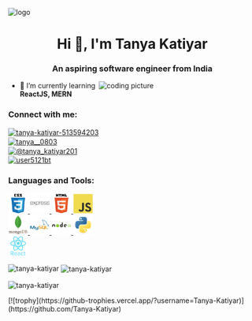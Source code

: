 ![logo](https://github.com/Tanya-Katiyar/Tanya-Katiyar/blob/main/Minimal%20Modern%20Elegant%20Background%20Technology%20Banner.png)
<h1 align="center">Hi 👋, I'm Tanya Katiyar</h1>
<h3 align="center">An aspiring software engineer from India</h3>
<img align="right" alt="coding picture" width="320" height="280" src="https://steamuserimages-a.akamaihd.net/ugc/1631947648964785474/81CBA15178466DD47195A239232202E78987B714/?imw=637&imh=358&ima=fit&impolicy=Letterbox&imcolor=%23000000&letterbox=true"></img>

- 🌱 I’m currently learning **ReactJS, MERN**

<h3 align="left">Connect with me:</h3>
<p align="left">
<a href="https://linkedin.com/in/tanya-katiyar-513594203" target="blank"><img align="center" src="https://raw.githubusercontent.com/rahuldkjain/github-profile-readme-generator/master/src/images/icons/Social/linked-in-alt.svg" alt="tanya-katiyar-513594203" height="30" width="40" /></a>
<a href="https://instagram.com/tanya__0803" target="blank"><img align="center" src="https://raw.githubusercontent.com/rahuldkjain/github-profile-readme-generator/master/src/images/icons/Social/instagram.svg" alt="tanya__0803" height="30" width="40" /></a>
<a href="https://www.hackerrank.com/tanya_katiyar201" target="blank"><img align="center" src="https://raw.githubusercontent.com/rahuldkjain/github-profile-readme-generator/master/src/images/icons/Social/hackerrank.svg" alt="@tanya_katiyar201" height="30" width="40" /></a>
<a href="https://www.leetcode.com/user5121bt" target="blank"><img align="center" src="https://raw.githubusercontent.com/rahuldkjain/github-profile-readme-generator/master/src/images/icons/Social/leet-code.svg" alt="user5121bt" height="30" width="40" /></a>
</p>

<h3 align="left">Languages and Tools:</h3>
<p align="left"> <a href="https://www.w3schools.com/css/" target="_blank" rel="noreferrer"> <img src="https://raw.githubusercontent.com/devicons/devicon/master/icons/css3/css3-original-wordmark.svg" alt="css3" width="40" height="40"/> </a> <a href="https://expressjs.com" target="_blank" rel="noreferrer"> <img src="https://raw.githubusercontent.com/devicons/devicon/master/icons/express/express-original-wordmark.svg" alt="express" width="40" height="40"/> </a> <a href="https://www.w3.org/html/" target="_blank" rel="noreferrer"> <img src="https://raw.githubusercontent.com/devicons/devicon/master/icons/html5/html5-original-wordmark.svg" alt="html5" width="40" height="40"/> </a> <a href="https://developer.mozilla.org/en-US/docs/Web/JavaScript" target="_blank" rel="noreferrer"> <img src="https://raw.githubusercontent.com/devicons/devicon/master/icons/javascript/javascript-original.svg" alt="javascript" width="40" height="40"/> </a> <a href="https://www.mongodb.com/" target="_blank" rel="noreferrer"> <img src="https://raw.githubusercontent.com/devicons/devicon/master/icons/mongodb/mongodb-original-wordmark.svg" alt="mongodb" width="40" height="40"/> </a> <a href="https://www.mysql.com/" target="_blank" rel="noreferrer"> <img src="https://raw.githubusercontent.com/devicons/devicon/master/icons/mysql/mysql-original-wordmark.svg" alt="mysql" width="40" height="40"/> </a> <a href="https://nodejs.org" target="_blank" rel="noreferrer"> <img src="https://raw.githubusercontent.com/devicons/devicon/master/icons/nodejs/nodejs-original-wordmark.svg" alt="nodejs" width="40" height="40"/> </a> <a href="https://www.python.org" target="_blank" rel="noreferrer"> <img src="https://raw.githubusercontent.com/devicons/devicon/master/icons/python/python-original.svg" alt="python" width="40" height="40"/> </a> <a href="https://reactjs.org/" target="_blank" rel="noreferrer"> <img src="https://raw.githubusercontent.com/devicons/devicon/master/icons/react/react-original-wordmark.svg" alt="react" width="40" height="40"/> </a> </p>

<p><img align="left" src="https://github-readme-stats.vercel.app/api/top-langs?username=tanya-katiyar&show_icons=true&locale=en&layout=compact" alt="tanya-katiyar" /></p>

<p>&nbsp;<img align="center" src="https://github-readme-stats.vercel.app/api?username=tanya-katiyar&show_icons=true&locale=en" alt="tanya-katiyar" /></p>

<p><img align="center" src="https://github-readme-streak-stats.herokuapp.com/?user=tanya-katiyar&" alt="tanya-katiyar" /></p>
[![trophy](https://github-trophies.vercel.app/?username=Tanya-Katiyar)](https://github.com/Tanya-Katiyar)

